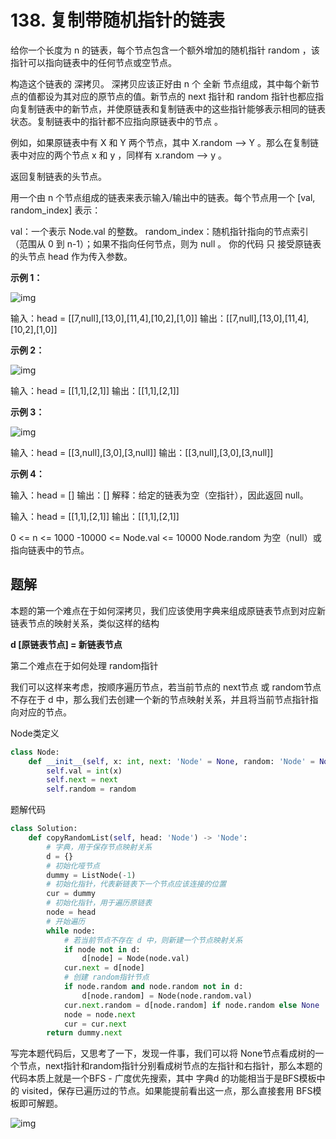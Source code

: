 # 138. 复制带随机指针的链表

给你一个长度为 n 的链表，每个节点包含一个额外增加的随机指针 random ，该指针可以指向链表中的任何节点或空节点。

构造这个链表的 深拷贝。 深拷贝应该正好由 n 个 全新 节点组成，其中每个新节点的值都设为其对应的原节点的值。新节点的 next 指针和 random 指针也都应指向复制链表中的新节点，并使原链表和复制链表中的这些指针能够表示相同的链表状态。复制链表中的指针都不应指向原链表中的节点 。

例如，如果原链表中有 X 和 Y 两个节点，其中 X.random --> Y 。那么在复制链表中对应的两个节点 x 和 y ，同样有 x.random --> y 。

返回复制链表的头节点。

用一个由 n 个节点组成的链表来表示输入/输出中的链表。每个节点用一个 [val, random_index] 表示：

val：一个表示 Node.val 的整数。
random_index：随机指针指向的节点索引（范围从 0 到 n-1）；如果不指向任何节点，则为  null 。
你的代码 只 接受原链表的头节点 head 作为传入参数。

**示例 1：**

![img](https://assets.leetcode-cn.com/aliyun-lc-upload/uploads/2020/01/09/e1.png)

输入：head = [[7,null],[13,0],[11,4],[10,2],[1,0]]
输出：[[7,null],[13,0],[11,4],[10,2],[1,0]]

**示例 2：**

![img](https://assets.leetcode-cn.com/aliyun-lc-upload/uploads/2020/01/09/e2.png)

输入：head = [[1,1],[2,1]]
输出：[[1,1],[2,1]]

**示例 3：**

![img](https://assets.leetcode-cn.com/aliyun-lc-upload/uploads/2020/01/09/e3.png)

输入：head = [[3,null],[3,0],[3,null]]
输出：[[3,null],[3,0],[3,null]]

**示例 4：**

输入：head = []
输出：[]
解释：给定的链表为空（空指针），因此返回 null。

输入：head = [[1,1],[2,1]]
输出：[[1,1],[2,1]]

0 <= n <= 1000
-10000 <= Node.val <= 10000
Node.random 为空（null）或指向链表中的节点。



## 题解

本题的第一个难点在于如何深拷贝，我们应该使用字典来组成原链表节点到对应新链表节点的映射关系，类似这样的结构

**d [原链表节点] = 新链表节点**



第二个难点在于如何处理 random指针

我们可以这样来考虑，按顺序遍历节点，若当前节点的 next节点 或 random节点不存在于 d 中，那么我们去创建一个新的节点映射关系，并且将当前节点指针指向对应的节点。

Node类定义

```python
class Node:
    def __init__(self, x: int, next: 'Node' = None, random: 'Node' = None):
        self.val = int(x)
        self.next = next
        self.random = random
```

题解代码

```python
class Solution:
    def copyRandomList(self, head: 'Node') -> 'Node':
        # 字典，用于保存节点映射关系
        d = {}
        # 初始化哑节点
        dummy = ListNode(-1)
        # 初始化指针，代表新链表下一个节点应该连接的位置
        cur = dummy
        # 初始化指针，用于遍历原链表
        node = head
        # 开始遍历
        while node:
            # 若当前节点不存在 d 中，则新建一个节点映射关系
            if node not in d:
                d[node] = Node(node.val)
            cur.next = d[node]
			# 创建 random指针节点
            if node.random and node.random not in d:
                d[node.random] = Node(node.random.val)
            cur.next.random = d[node.random] if node.random else None
            node = node.next
            cur = cur.next
        return dummy.next
```

写完本题代码后，又思考了一下，发现一件事，我们可以将 None节点看成树的一个节点，next指针和random指针分别看成树节点的左指针和右指针，那么本题的代码本质上就是一个BFS - 广度优先搜索，其中 字典d 的功能相当于是BFS模板中的 visited，保存已遍历过的节点。如果能提前看出这一点，那么直接套用 BFS模板即可解题。

![img](http://m.qpic.cn/psc?/V512TBad4bullY3gMXFZ1Dt1de1dRK6b/ruAMsa53pVQWN7FLK88i5sNDoUmWz*YoldLaKtg0.HHRRPYIcNXZBCovWMyFq9i9XqnZ9TI82a4RzFfahLwqJCtPJBM0on6bPZ0x7NCMMUk!/mnull&bo=FwJ5AAAAAAABB0w!&rf=photolist&t=5)